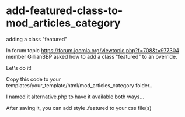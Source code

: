 # add-featured-class-to-mod_articles_category
adding a class "featured"

In forum topic https://forum.joomla.org/viewtopic.php?f=708&t=977304 member GillianBBP asked how to add a class "featured" to an override.

Let's do it!

Copy this code to your templates/your_template/html/mod_articles_category folder..

I named it alternative.php to have it available both ways...

After saving it, you can add style .featured to your css file(s)

